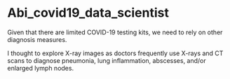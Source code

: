 # Abi_covid19_data_scientist
 Given that there are limited COVID-19 testing kits, we need to rely on other diagnosis measures.
 
  I thought to explore X-ray images as doctors frequently use X-rays and CT scans to diagnose pneumonia, lung inflammation, abscesses, and/or enlarged lymph nodes.
